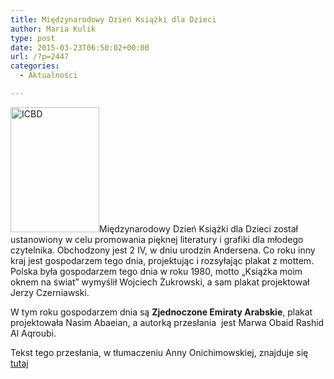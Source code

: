 ```yaml
---
title: Międzynarodowy Dzień Książki dla Dzieci
author: Maria Kulik
type: post
date: 2015-03-23T06:50:02+00:00
url: /?p=2447
categories:
  - Aktualności

---
```

<a href="http://www.ibby.pl/wp-content/uploads/2015/03/ICBD.png" rel="lightbox[2447]"><img class="alignleft wp-image-2448 size-medium" src="http://www.ibby.pl/wp-content/uploads/2015/03/ICBD-142x200.png" alt="ICBD" width="142" height="200" srcset="http://www.ibby.pl/wp-content/uploads/2015/03/ICBD-142x200.png 142w, http://www.ibby.pl/wp-content/uploads/2015/03/ICBD-71x100.png 71w, http://www.ibby.pl/wp-content/uploads/2015/03/ICBD-425x600.png 425w, http://www.ibby.pl/wp-content/uploads/2015/03/ICBD.png 453w" sizes="(max-width: 142px) 100vw, 142px" /></a>Międzynarodowy Dzień Książki dla Dzieci został ustanowiony w celu promowania pięknej literatury i grafiki dla młodego czytelnika. Obchodzony jest 2 IV, w dniu urodzin Andersena. Co roku inny kraj jest gospodarzem tego dnia, projektując i rozsyłając plakat z mottem. Polska była gospodarzem tego dnia w roku 1980, motto „Książka moim oknem na świat” wymyślił Wojciech Żukrowski, a sam plakat projektował Jerzy Czerniawski.

W tym roku gospodarzem dnia są **Zjednoczone Emiraty Arabskie**, plakat projektowała Nasim Abaeian, a autorką przesłania  jest Marwa Obaid Rashid Al Aqroubi.

Tekst tego przesłania, w tłumaczeniu Anny Onichimowskiej, znajduje się  <a href="http://www.ibby.pl/files/icbd_motto2015.pdf" target="_blank">tutaj</a>

